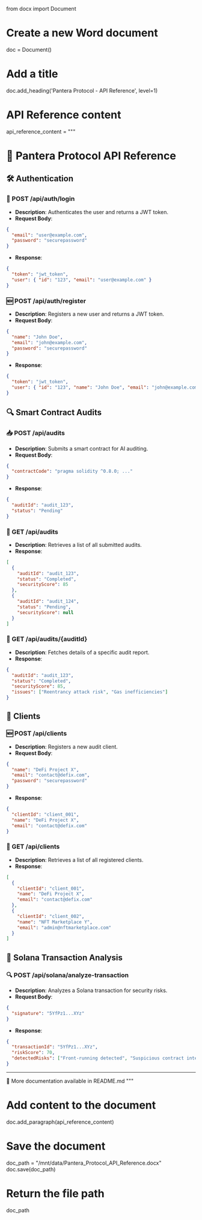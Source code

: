 from docx import Document

# Create a new Word document
doc = Document()

# Add a title
doc.add_heading('Pantera Protocol - API Reference', level=1)

# API Reference content
api_reference_content = """
# 📡 Pantera Protocol API Reference

## 🛠️ Authentication

### 🔑 POST /api/auth/login
- **Description**: Authenticates the user and returns a JWT token.
- **Request Body**:
```json
{
  "email": "user@example.com",
  "password": "securepassword"
}
```
- **Response**:
```json
{
  "token": "jwt_token",
  "user": { "id": "123", "email": "user@example.com" }
}
```

### 🆕 POST /api/auth/register
- **Description**: Registers a new user and returns a JWT token.
- **Request Body**:
```json
{
  "name": "John Doe",
  "email": "john@example.com",
  "password": "securepassword"
}
```
- **Response**:
```json
{
  "token": "jwt_token",
  "user": { "id": "123", "name": "John Doe", "email": "john@example.com" }
}
```

## 🔍 Smart Contract Audits

### 📥 POST /api/audits
- **Description**: Submits a smart contract for AI auditing.
- **Request Body**:
```json
{
  "contractCode": "pragma solidity ^0.8.0; ..."
}
```
- **Response**:
```json
{
  "auditId": "audit_123",
  "status": "Pending"
}
```

### 📜 GET /api/audits
- **Description**: Retrieves a list of all submitted audits.
- **Response**:
```json
[
  {
    "auditId": "audit_123",
    "status": "Completed",
    "securityScore": 85
  },
  {
    "auditId": "audit_124",
    "status": "Pending",
    "securityScore": null
  }
]
```

### 📑 GET /api/audits/{auditId}
- **Description**: Fetches details of a specific audit report.
- **Response**:
```json
{
  "auditId": "audit_123",
  "status": "Completed",
  "securityScore": 85,
  "issues": ["Reentrancy attack risk", "Gas inefficiencies"]
}
```

## 👥 Clients

### 🆕 POST /api/clients
- **Description**: Registers a new audit client.
- **Request Body**:
```json
{
  "name": "DeFi Project X",
  "email": "contact@defix.com",
  "password": "securepassword"
}
```
- **Response**:
```json
{
  "clientId": "client_001",
  "name": "DeFi Project X",
  "email": "contact@defix.com"
}
```

### 📜 GET /api/clients
- **Description**: Retrieves a list of all registered clients.
- **Response**:
```json
[
  {
    "clientId": "client_001",
    "name": "DeFi Project X",
    "email": "contact@defix.com"
  },
  {
    "clientId": "client_002",
    "name": "NFT Marketplace Y",
    "email": "admin@nftmarketplace.com"
  }
]
```

## 🔗 Solana Transaction Analysis

### 🔍 POST /api/solana/analyze-transaction
- **Description**: Analyzes a Solana transaction for security risks.
- **Request Body**:
```json
{
  "signature": "5YfPz1...XYz"
}
```
- **Response**:
```json
{
  "transactionId": "5YfPz1...XYz",
  "riskScore": 70,
  "detectedRisks": ["Front-running detected", "Suspicious contract interaction"]
}
```

---

📖 More documentation available in README.md
"""

# Add content to the document
doc.add_paragraph(api_reference_content)

# Save the document
doc_path = "/mnt/data/Pantera_Protocol_API_Reference.docx"
doc.save(doc_path)

# Return the file path
doc_path
